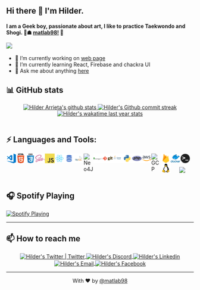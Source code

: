 ## Hi there 👋 I'm Hilder.

#### I am a Geek boy, passionate about art, I like to practice Taekwondo and Shogi.  🥋☗ [matlab98!](https://matlab98.github.io) 👋

<img src="https://readme-typing-svg.herokuapp.com?font=Open+Sans&color=F77676&width=500&lines=This+is+my+GitHub+stats">  

- 🔭 I’m currently working on [web page](https://hbenterprise.netlify.app)
- 🌱 I’m currently learning React, Firebase and chackra UI
- 💬 Ask me about anything [here](https://github.com/matlab98/matlab98/issues)

## **📊 GitHub stats**

<div align="center" style="text-align:center">
    <a href="#">
        <img width="49%"  src="https://github-readme-stats.vercel.app/api?username=matlab98&show_icons=true&theme=material-palenight&count_private=true"
            alt="Hilder Arrieta's github stats" >
    </a>
    <a href="#">
        <img width="49%"  src="https://github-readme-streak-stats.herokuapp.com/?user=matlab98&theme=material-palenight"
            alt="Hilder's Github commit streak">
    </a>
  <br />
    <a href="https://wakatime.com/@hilbrakaku/">
        <img width="60%" src="https://github-readme-stats.vercel.app/api/wakatime?username=@hilbrakaku&hide_progress=false&layout=compact&custom_title=Wakatime%20last%20year%20Stats"
            alt="Hilder's wakatime last year stats">
    </a>
</div>
  <br />

## **⚡ Languages and Tools:**  

<img align="left" alt="Visual Studio Code" width="26px" src="https://raw.githubusercontent.com/github/explore/80688e429a7d4ef2fca1e82350fe8e3517d3494d/topics/visual-studio-code/visual-studio-code.png" />
<img align="left" alt="HTML5" width="26px" src="https://raw.githubusercontent.com/github/explore/80688e429a7d4ef2fca1e82350fe8e3517d3494d/topics/html/html.png" />
<img align="left" alt="CSS3" width="26px" src="https://raw.githubusercontent.com/github/explore/80688e429a7d4ef2fca1e82350fe8e3517d3494d/topics/css/css.png" />
<img align="left" alt="Sass" width="26px" src="https://raw.githubusercontent.com/github/explore/80688e429a7d4ef2fca1e82350fe8e3517d3494d/topics/sass/sass.png" />
<img align="left" alt="JavaScript" width="26px" src="https://raw.githubusercontent.com/github/explore/80688e429a7d4ef2fca1e82350fe8e3517d3494d/topics/javascript/javascript.png" />
<img align="left" alt="React" width="26px" src="https://raw.githubusercontent.com/github/explore/80688e429a7d4ef2fca1e82350fe8e3517d3494d/topics/react/react.png" />
<img align="left" alt="SQL" width="26px" src="https://raw.githubusercontent.com/github/explore/80688e429a7d4ef2fca1e82350fe8e3517d3494d/topics/sql/sql.png" />
<img align="left" alt="MySQL" width="26px" src="https://raw.githubusercontent.com/github/explore/80688e429a7d4ef2fca1e82350fe8e3517d3494d/topics/mysql/mysql.png" />
<img align="left" alt="Neo4J" width="26px" src="https://encrypted-tbn0.gstatic.com/images?q=tbn:ANd9GcRxZXcAliAvDSazXRrZoCmMUiI0Tc4kLTjpcbf3H-FE_-dgUm7cDj-Yk_jZoEfVBOmwUW8&usqp=CAU" />
<img align="left" alt="MongoDB" width="26px" src="https://raw.githubusercontent.com/github/explore/80688e429a7d4ef2fca1e82350fe8e3517d3494d/topics/mongodb/mongodb.png" />
<img align="left" alt="Git" width="26px" src="https://raw.githubusercontent.com/github/explore/80688e429a7d4ef2fca1e82350fe8e3517d3494d/topics/git/git.png" />
<img align="left" alt="Python" width="26px" src="https://raw.githubusercontent.com/github/explore/80688e429a7d4ef2fca1e82350fe8e3517d3494d/topics/java/java.png" />
<img align="left" alt="JAVA" width="26px" src="https://raw.githubusercontent.com/github/explore/80688e429a7d4ef2fca1e82350fe8e3517d3494d/topics/python/python.png" />
<img align="left" alt="PHP" width="26px" src="https://raw.githubusercontent.com/github/explore/80688e429a7d4ef2fca1e82350fe8e3517d3494d/topics/php/php.png" />
<img align="left" alt="AWS" width="26px" src="https://raw.githubusercontent.com/github/explore/80688e429a7d4ef2fca1e82350fe8e3517d3494d/topics/aws/aws.png" />
<img align="left" alt="GCP" width="26px" src="https://img.icons8.com/color/452/google-cloud-platform.png" />
<img align="left" alt="Firebase" width="26px" src="https://raw.githubusercontent.com/github/explore/80688e429a7d4ef2fca1e82350fe8e3517d3494d/topics/firebase/firebase.png" />
<img align="left" alt="docker" width="26px" src="https://raw.githubusercontent.com/github/explore/80688e429a7d4ef2fca1e82350fe8e3517d3494d/topics/docker/docker.png" />
<img align="left" alt="Terminal" width="26px" src="https://raw.githubusercontent.com/github/explore/80688e429a7d4ef2fca1e82350fe8e3517d3494d/topics/terminal/terminal.png" />
<img align="left" alt="Linux" width="26px" src="https://raw.githubusercontent.com/github/explore/80688e429a7d4ef2fca1e82350fe8e3517d3494d/topics/linux/linux.png" />

<br />
<br />
<div align="center" style="text-align:center">
<a href="">
  <img align="center" src="https://github-readme-stats.vercel.app/api/top-langs/?username=matlab98&layout=compact&theme=material-palenight&langs_count=100" />
</a> 
</div>
<br />

## **🎧 Spotify Playing** 
 

[<img align="center" src="https://now-playing-codestackr.vercel.app/api/spotify-playing" alt="Spotify Playing" width="350" style="text-align:center" />](https://open.spotify.com/playlist/5kOX6DrIcRKLQLCvE3xzgC?si=115f6af4ae9e4228)

---

## **📫 How to reach me**

<p align="center">
<a align="center" href="https://twitter.com/HilbraKaku">
  <img align="center" alt="Hilder's Twitter | Twitter" width="50px" src="https://img.icons8.com/color/200/000000/twitter--v1.png" />
</a>
<a align="center" href="https://discord.gg/tMtNNrHmGe">
  <img align="center" alt="Hilder's Discord" width="50px" src="https://img.icons8.com/color/200/000000/discord-new-logo.png" />
</a>
<a align="center" href="https://www.linkedin.com/in/hilbra-kaku/">
  <img align="center" alt="Hilder's Linkedin" width="50px" src="https://img.icons8.com/fluent/200/000000/linkedin.png" />
</a>
<a align="center" href="mailto:harrietaruiz19@outlook.com?Subject=Estoy%20interesado%20en%20ti...">
  <img align="center" alt="Hilder's Email" width="50px" src="https://img.icons8.com/color/200/000000/important-mail.png" />
</a>
<a align="center" href="https://www.facebook.com/Hildera/">
  <img align="center" alt="Hilder's Facebook" width="50px" src="https://img.icons8.com/color/200/000000/facebook.png" />
</a>
</p>

 ---
 
<div align="center" style="text-align:center">
  With ❤️ by <a href="https://github.com/matlab98">@matlab98</a>
  </div>


